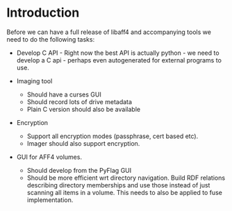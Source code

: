 # Introduction #

Before we can have a full release of libaff4 and accompanying tools we need to do the following tasks:

  * Develop C API - Right now the best API is actually python - we need to develop a C api - perhaps even autogenerated for external programs to use.

  * Imaging tool
    * Should have a curses GUI
    * Should record lots of drive metadata
    * Plain C version should also be available

  * Encryption
    * Support all encryption modes (passphrase, cert based etc).
    * Imager should also support encryption.

  * GUI for AFF4 volumes.
    * Should develop from the PyFlag GUI
    * Should be more efficient wrt directory navigation. Build RDF relations describing directory memberships and use those instead of just scanning all items in a volume. This needs to also be applied to fuse implementation.